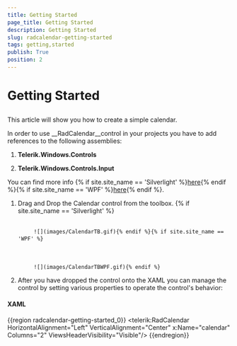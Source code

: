 ```yaml
---
title: Getting Started
page_title: Getting Started
description: Getting Started
slug: radcalendar-getting-started
tags: getting,started
publish: True
position: 2
---
```


# Getting Started



## 

This article will show you how to create a simple calendar.



>

In order to use __RadCalendar__control in your projects you have to add references to the following assemblies:

1. __Telerik.Windows.Controls__

1. __Telerik.Windows.Controls.Input__

You can find more info 
            {% if site.site_name == 'Silverlight' %}[here](http://www.telerik.com/help/silverlight/installation-installing-controls-dependencies.html){% endif %}{% if site.site_name == 'WPF' %}[here](http://www.telerik.com/help/wpf/installation-installing-controls-dependencies-wpf.html){% endif %}.
            



1. Drag and Drop the Calendar control from the toolbox.
{% if site.site_name == 'Silverlight' %}


				 
			![](images/CalendarTB.gif){% endif %}{% if site.site_name == 'WPF' %}


				 
			![](images/CalendarTBWPF.gif){% endif %}

1. After you have dropped the control onto the XAML you can manage the control by setting various properties to operate the control's behavior:



#### __XAML__

{{region radcalendar-getting-started_0}}
	<telerik:RadCalendar HorizontalAlignment="Left" VerticalAlignment="Center" 
	     x:Name="calendar" Columns="2" ViewsHeaderVisibility="Visible"/>
	{{endregion}}


